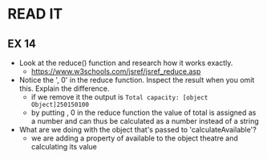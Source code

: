 # READ IT
## EX 14
* Look at the reduce() function and research how it works exactly.
  * https://www.w3schools.com/jsref/jsref_reduce.asp
* Notice the ', 0' in the reduce function. Inspect the result when you omit this. Explain the difference.
  * if we remove it the output is `Total capacity: [object Object]250150100`
  * by putting , 0 in the reduce function the value of total is assigned as a number and can thus be calculated as a number instead of a string
* What are we doing with the object that's passed to 'calculateAvailable'?
  * we are adding a property of available to the object theatre and calculating its value
